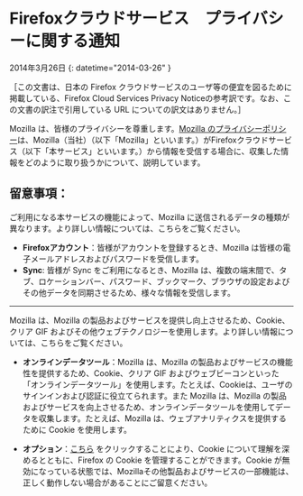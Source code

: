 # Firefoxクラウドサービス　プライバシーに関する通知


2014年3月26日
{: datetime="2014-03-26" }

［この文書は、日本の Firefox クラウドサービスのユーザ等の便宜を図るために掲載している、Firefox Cloud Services Privacy Noticeの参考訳です。なお、この文書の訳注で引用している URL についての訳文はありません。］

Mozilla は、皆様のプライバシーを尊重します。[Mozilla のプライバシーポリシー](https://www.mozilla.org/privacy/)は、Mozilla（当社）（以下「Mozilla」といいます。）がFirefoxクラウドサービス（以下「本サービス」といいます。）から情報を受信する場合に、収集した情報をどのように取り扱うかについて、説明しています。

## 留意事項：

ご利用になる本サービスの機能によって、Mozilla に送信されるデータの種類が異なります。より詳しい情報については、こちらをご覧ください。

* **Firefoxアカウント**：皆様がアカウントを登録するとき、Mozilla は皆様の電子メールアドレスおよびパスワードを受信します。
* **Sync**: 皆様が Sync をご利用になるとき、Mozilla は、複数の端末間で、タブ、ロケーションバー、パスワード、ブックマーク、ブラウザの設定およびその他データを同期させるため、様々な情報を受信します。

---------------------------------------

Mozilla は、Mozilla の製品およびサービスを提供し向上させるため、Cookie、クリア GIF およびその他ウェブテクノロジーを使用します。より詳しい情報については、こちらをご覧ください。

* **オンラインデータツール**：Mozilla は、Mozilla の製品およびサービスの機能性を提供するため、Cookie、クリア GIF およびウェブビーコンといった「オンラインデータツール」を使用します。たとえば、Cookieは、ユーザのサインインおよび認証に役立てられます。また Mozilla は、Mozilla の製品およびサービスを向上させるため、オンラインデータツールを使用してデータを収集します。たとえば、Mozilla は、ウェブアナリティクスを提供するために Cookie を使用します。

* **オプション**：[こちら](https://support.mozilla.org/kb/cookies-information-websites-store-on-your-computer) をクリックすることにより、Cookie について理解を深めるとともに、Firefox の Cookie を管理することができます。Cookie が無効になっている状態では、Mozillaその他製品およびサービスの一部機能は、正しく動作しない場合があることにご留意ください。
